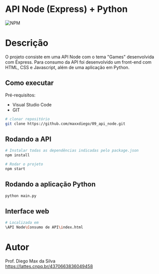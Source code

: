 # API Node (Express) + Python
![NPM](https://img.shields.io/npm/l/react)

# Descrição

O projeto consiste em uma API Node com o tema "Games" desenvolvida com Express. 
Para consumo da API foi desenvolvido um front-end com HTML, CSS e Javascript, além de uma aplicação em Python.

## Como executar

Pré-requisitos: 
- Visual Studio Code
- GIT

```bash
# clonar repositório
git clone https://github.com/maxxdiego/09_api_node.git

```

## Rodando a API

```bash
# Instalar todas as dependências indicadas pelo package.json
npm install

```

```bash
# Rodar o projeto
npm start

```

## Rodando a aplicação Python

```bash
python main.py

```

## Interface web
```bash
# Localizada em
\API Node\Consumo de API\index.html

```

# Autor

Prof. Diego Max da Silva<br>
https://lattes.cnpq.br/4370663836049458
